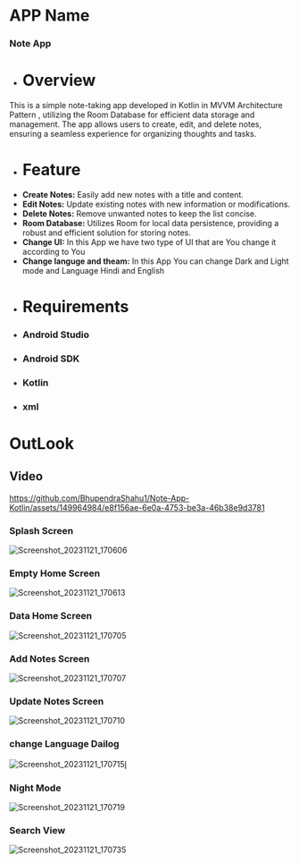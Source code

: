 # APP Name 
### Note App 
- # Overview
 This is a simple note-taking app developed in Kotlin in MVVM Architecture Pattern , utilizing the Room Database for efficient data storage and management. The app allows users to create, edit, and delete notes, ensuring a seamless experience for organizing thoughts and tasks.
- # Feature 
- **Create Notes:** Easily add new notes with a title and content.
- **Edit Notes:** Update existing notes with new information or modifications.
- **Delete Notes:** Remove unwanted notes to keep the list concise.
- **Room Database:** Utilizes Room for local data persistence, providing a robust and efficient solution for storing notes.
- **Change UI:** In this App we have two type of UI that are You change it according to You
- **Change languge and theam:** In this App You can change Dark and Light mode and Language Hindi and English
- # Requirements
 - ### Android Studio
- ### Android SDK
- ### Kotlin
- ### xml
# OutLook
## Video 
https://github.com/BhupendraShahu1/Note-App-Kotlin/assets/149964984/e8f156ae-6e0a-4753-be3a-46b38e9d3781
### Splash Screen
![Screenshot_20231121_170606](https://github.com/BhupendraShahu1/Note-App-Kotlin/assets/149964984/ca1f631a-528b-46a2-ab15-405e47cd1ebf)
### Empty Home Screen
![Screenshot_20231121_170613](https://github.com/BhupendraShahu1/Note-App-Kotlin/assets/149964984/9c60794d-3598-4d5e-a6fb-0fd9cf7cd9f0)
### Data Home Screen 
![Screenshot_20231121_170705](https://github.com/BhupendraShahu1/Note-App-Kotlin/assets/149964984/c014dd4e-c7dc-4d97-90b8-cb09ba292622)
### Add Notes Screen
![Screenshot_20231121_170707](https://github.com/BhupendraShahu1/Note-App-Kotlin/assets/149964984/b7f8ad7b-0a2b-497f-b7b7-29b37fa5f7c9)
### Update Notes Screen
![Screenshot_20231121_170710](https://github.com/BhupendraShahu1/Note-App-Kotlin/assets/149964984/55b2ab23-bbef-4027-bb51-9f34ce14418a)
### change Language Dailog
![Screenshot_20231121_170715](https://github.com/BhupendraShahu1/Note-App-Kotlin/assets/149964984/3533b369-81ad-4264-9a69-285547e08578)l̥
### Night Mode
![Screenshot_20231121_170719](https://github.com/BhupendraShahu1/Note-App-Kotlin/assets/149964984/cb16fe09-266f-41ed-be98-d09ed463de22)
### Search View
![Screenshot_20231121_170735](https://github.com/BhupendraShahu1/Note-App-Kotlin/assets/149964984/a5bdcb72-1f32-4fa6-84f9-8a8825ccd969)
